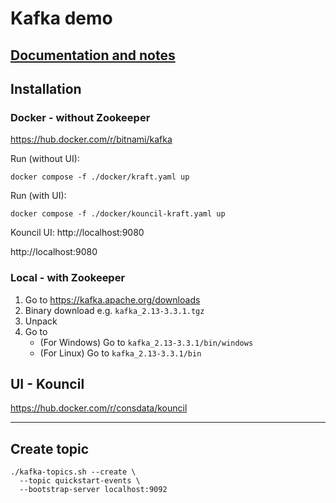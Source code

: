 # Kafka demo

## [Documentation and notes](./docs/README.md)

## Installation

### Docker - without Zookeeper

https://hub.docker.com/r/bitnami/kafka

Run (without UI):
```shell
docker compose -f ./docker/kraft.yaml up
```

Run (with UI):
```shell
docker compose -f ./docker/kouncil-kraft.yaml up
```

Kouncil UI: http://localhost:9080

http://localhost:9080

### Local - with Zookeeper

1. Go to https://kafka.apache.org/downloads
2. Binary download e.g. `kafka_2.13-3.3.1.tgz`
3. Unpack
4. Go to
   * (For Windows) Go to `kafka_2.13-3.3.1/bin/windows`
   * (For Linux) Go to `kafka_2.13-3.3.1/bin`


## UI - Kouncil

https://hub.docker.com/r/consdata/kouncil

-------------------------------------------------------------------

## Create topic

```shell
./kafka-topics.sh --create \
  --topic quickstart-events \
  --bootstrap-server localhost:9092
```

